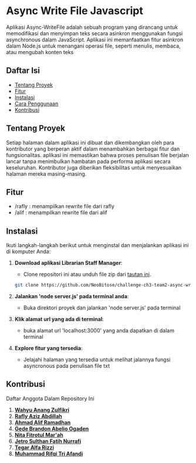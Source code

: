 # Async Write File Javascript

Aplikasi Async-WriteFile adalah sebuah program yang dirancang untuk memodifikasi dan menyimpan teks secara asinkron menggunakan fungsi asynchronous dalam JavaScript. Aplikasi ini memanfaatkan fitur asinkron dalam Node.js untuk menangani operasi file, seperti menulis, membaca, atau mengubah konten teks 

## Daftar Isi

- [Tentang Proyek](#tentang-proyek)
- [Fitur](#fitur)
- [Instalasi](#instalasi)
- [Cara Penggunaan](#cara-penggunaan)
- [Kontribusi](#kontribusi)

## Tentang Proyek

Setiap halaman dalam aplikasi ini dibuat dan dikembangkan oleh para kontributor yang berperan aktif dalam menambahkan berbagai fitur dan fungsionalitas. aplikasi ini memastikan bahwa proses penulisan file berjalan lancar tanpa menimbulkan hambatan pada performa aplikasi secara keseluruhan. Kontributor juga diberikan fleksibilitas untuk menyesuaikan halaman mereka masing-masing.

## Fitur

- /rafly : menampilkan rewrite file dari rafly
- /alif  : menampilkan rewrite file dari alif

## Instalasi

Ikuti langkah-langkah berikut untuk menginstal dan menjalankan aplikasi ini di komputer Anda:

1. **Download aplikasi Librarian Staff Manager**:
   - Clone repositori ini atau unduh file zip dari [tautan ini](https://github.com/NeoBitose/challenge-ch3-team2-async-writefile.git).
   ```bash
   git clone https://github.com/NeoBitose/challenge-ch3-team2-async-writefile.git
   ```
2. **Jalankan 'node server.js' pada terminal anda**:
   - Buka direktori proyek dan jalankan 'node server.js' pada terminal

3. **Klik alamat url yang ada di terminal**:
   - buka alamat url 'localhost:3000' yang anda dapatkan di dalam terminal
 
4. **Explore fitur yang tersedia**:
   - Jelajahi halaman yang tersedia untuk melihat jalannya fungsi asyncronous pada penulisan file txt

## Kontribusi

Daftar Anggota Dalam Repository Ini

1. **[Wahyu Anang Zulfikri](https://github.com/wahyuanang)**
2. **[Rafly Aziz Abdillah](https://github.com/raflytch)**
3. **[Ahmad Alif Ramadhan](https://github.com/neobitose)**
4. **[Gede Brandon Abelio Ogaden](https://github.com/OddDuckkk)**
5. **[Nita Fitrotul Mar'ah](https://github.com/Nitaa1904)**
6. **[Jetro Sulthan Fatih Nurrafi](https://github.com/JetroSulthan)**
7. **[Tegar Alfa Rizzi](https://github.com/TegarAlfaR)**
8. **[Muhammad Rifqi Tri Afandi](https://github.com/RifqiAfandi)**